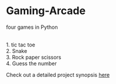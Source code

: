 # Gaming-Arcade
four games in Python
<br><be>

<br>1. tic tac toe
<br>2. Snake
<br>3. Rock paper scissors
<br>4. Guess the number

Check out a detailed project synopsis <a href="https://drive.google.com/file/d/1XtGJ4QUzsKp4z_CX0ZUVQHidFw04EeaP/view?usp=sharing">here</a>
